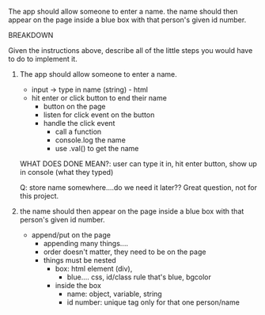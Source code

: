 The app should allow someone to enter a name. the name should then appear on the page inside a blue box with that person's given id number.


BREAKDOWN

Given the instructions above, describe all of the little steps you would have to do to implement it.


1. The app should allow someone to enter a name.
    - input -> type in name (string) - html
    - hit enter or click button to end their name
        - button on the page
        - listen for click event on the button
        - handle the click event
            - call a function
            - console.log the name
            - use .val() to get the name
    
    WHAT DOES DONE MEAN?: user can type it in, hit enter button, show up in console (what they typed)

    Q: store name somewhere....do we need it later?? Great question, not for this project.

2. the name should then appear on the page inside a blue box with that person's given id number.

    - append/put on the page
        - appending many things.... 
        - order doesn't matter, they need to be on the page
        - things must be nested
            - box: html element (div), 
                - blue.... css, id/class rule that's blue, bgcolor
            - inside the box
                - name: object, variable, string
                - id number: unique tag only for that one person/name
